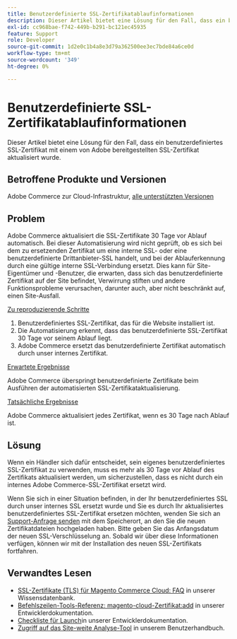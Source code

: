 ```yaml
---
title: Benutzerdefinierte SSL-Zertifikatablaufinformationen
description: Dieser Artikel bietet eine Lösung für den Fall, dass ein benutzerdefiniertes SSL-Zertifikat mit einem von Adobe bereitgestellten SSL-Zertifikat aktualisiert wurde.
exl-id: cc968bae-f742-449b-b291-bc121ec45935
feature: Support
role: Developer
source-git-commit: 1d2e0c1b4a8e3d79a362500ee3ec7bde84a6ce0d
workflow-type: tm+mt
source-wordcount: '349'
ht-degree: 0%

---
```


# Benutzerdefinierte SSL-Zertifikatablaufinformationen

Dieser Artikel bietet eine Lösung für den Fall, dass ein benutzerdefiniertes SSL-Zertifikat mit einem von Adobe bereitgestellten SSL-Zertifikat aktualisiert wurde.

## Betroffene Produkte und Versionen

Adobe Commerce zur Cloud-Infrastruktur, [alle unterstützten Versionen](https://magento.com/sites/default/files/magento-software-lifecycle-policy.pdf)

## Problem

Adobe Commerce aktualisiert die SSL-Zertifikate 30 Tage vor Ablauf automatisch. Bei dieser Automatisierung wird nicht geprüft, ob es sich bei dem zu ersetzenden Zertifikat um eine interne SSL- oder eine benutzerdefinierte Drittanbieter-SSL handelt, und bei der Ablauferkennung durch eine gültige interne SSL-Verbindung ersetzt. Dies kann für Site-Eigentümer und -Benutzer, die erwarten, dass sich das benutzerdefinierte Zertifikat auf der Site befindet, Verwirrung stiften und andere Funktionsprobleme verursachen, darunter auch, aber nicht beschränkt auf, einen Site-Ausfall.

<u>Zu reproduzierende Schritte</u>

1. Benutzerdefiniertes SSL-Zertifikat, das für die Website installiert ist.
1. Die Automatisierung erkennt, dass das benutzerdefinierte SSL-Zertifikat 30 Tage vor seinem Ablauf liegt.
1. Adobe Commerce ersetzt das benutzerdefinierte Zertifikat automatisch durch unser internes Zertifikat.

<u>Erwartete Ergebnisse</u>

Adobe Commerce überspringt benutzerdefinierte Zertifikate beim Ausführen der automatisierten SSL-Zertifikataktualisierung.

<u>Tatsächliche Ergebnisse</u>

Adobe Commerce aktualisiert jedes Zertifikat, wenn es 30 Tage nach Ablauf ist.

## Lösung

Wenn ein Händler sich dafür entscheidet, sein eigenes benutzerdefiniertes SSL-Zertifikat zu verwenden, muss es mehr als 30 Tage vor Ablauf des Zertifikats aktualisiert werden, um sicherzustellen, dass es nicht durch ein internes Adobe Commerce-SSL-Zertifikat ersetzt wird.

Wenn Sie sich in einer Situation befinden, in der Ihr benutzerdefiniertes SSL durch unser internes SSL ersetzt wurde und Sie es durch Ihr aktualisiertes benutzerdefiniertes SSL-Zertifikat ersetzen möchten, wenden Sie sich an [Support-Anfrage senden](/help/help-center-guide/help-center/magento-help-center-user-guide.md#submit-ticket) mit dem Speicherort, an den Sie die neuen Zertifikatdateien hochgeladen haben. Bitte geben Sie das Anfangsdatum der neuen SSL-Verschlüsselung an. Sobald wir über diese Informationen verfügen, können wir mit der Installation des neuen SSL-Zertifikats fortfahren.

## Verwandtes Lesen

* [SSL-Zertifikate (TLS) für Magento Commerce Cloud: FAQ](/help/how-to/general/ssl-tls-certificates-for-magento-commerce-cloud-faq.md) in unserer Wissensdatenbank.
* [Befehlszeilen-Tools-Referenz: magento-cloud-Zertifikat:add](https://devdocs.magento.com/guides/v2.4/reference/cli/magento-cloud.html#certificateadd) in unserer Entwicklerdokumentation.
* [Checkliste für Launch](https://devdocs.magento.com/cloud/live/site-launch-checklist.html)in unserer Entwicklerdokumentation.
* [Zugriff auf das Site-weite Analyse-Tool](https://docs.magento.com/user-guide/reports/site-wide-analysis-tool.html#step-2-access-site-wide-analysis-tool) in unserem Benutzerhandbuch.
